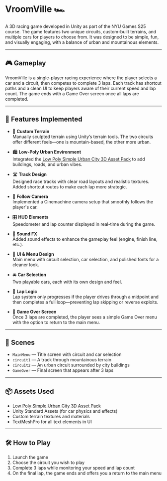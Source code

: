 # VroomVille 🏎️  
A 3D racing game developed in Unity as part of the NYU Games S25 course. The game features two unique circuits, custom-built terrains, and multiple cars for players to choose from. It was designed to be simple, fun, and visually engaging, with a balance of urban and mountainous elements.

---

## 🎮 Gameplay  
VroomVille is a single-player racing experience where the player selects a car and a circuit, then competes to complete 3 laps. Each track has shortcut paths and a clean UI to keep players aware of their current speed and lap count. The game ends with a Game Over screen once all laps are completed.

---

## 🚗 Features Implemented  

- 🌄 **Custom Terrain**  
  Manually sculpted terrain using Unity’s terrain tools. The two circuits offer different feels—one is mountain-based, the other more urban.  

- 🏙️ **Low-Poly Urban Environment**  
  Integrated the [Low Poly Simple Urban City 3D Asset Pack](https://assetstore.unity.com/packages/3d/environments/urban/free-low-poly-simple-urban-city-3d-asset-pack-239474) to add buildings, roads, and urban vibes.  

- 🛣️ **Track Design**  
  Designed race tracks with clear road layouts and realistic textures. Added shortcut routes to make each lap more strategic.  

- 🎥 **Follow Camera**  
  Implemented a Cinemachine camera setup that smoothly follows the player's car.  

- 🎛️ **HUD Elements**  
  Speedometer and lap counter displayed in real-time during the game.  

- 🎵 **Sound FX**  
  Added sound effects to enhance the gameplay feel (engine, finish line, etc.).  

- 🎨 **UI & Menu Design**  
  Main menu with circuit selection, car selection, and polished fonts for a cleaner look.  

- 🚘 **Car Selection**  
  Two playable cars, each with its own design and feel.  

- 🧭 **Lap Logic**  
  Lap system only progresses if the player drives through a midpoint and then completes a full loop—preventing lap skipping or reverse exploits.  

- 🏁 **Game Over Screen**  
  Once 3 laps are completed, the player sees a simple Game Over menu with the option to return to the main menu.

---

## 📂 Scenes

- `MainMenu` — Title screen with circuit and car selection  
- `circuit1` — A track through mountainous terrain  
- `circuit2` — An urban circuit surrounded by city buildings  
- `GameOver` — Final screen that appears after 3 laps  

---

## 📦 Assets Used

- [Low Poly Simple Urban City 3D Asset Pack](https://assetstore.unity.com/packages/3d/environments/urban/free-low-poly-simple-urban-city-3d-asset-pack-239474)  
- Unity Standard Assets (for car physics and effects)  
- Custom terrain textures and materials  
- TextMeshPro for all text elements in UI  

---

## 🛠️ How to Play

1. Launch the game
2. Choose the circuit you wish to play 
3. Complete 3 laps while monitoring your speed and lap count  
4. On the final lap, the game ends and offers you a return to the main menu  
